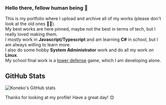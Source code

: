 ### Hello there, fellow human being 👋
This is my portfolio where I upload and archive all of my works (please don't look at the old ones 😮‍💨).  
My best works are here pinned, maybe not the best in terms of tech, but I really loved making them.  
I mostly work in **Javascript/Typescript** and am learning **C#** in school, but I am always willing to learn more.  
I also do some hobby **System Administrator** work and do all my work on **Linux**.  
My school final work is a [tower defense](https://github.com/koneko/towerdefense) game, which I am developing alone.

## GitHub Stats

![Koneko's GitHub stats](https://github-readme-stats.vercel.app/api?username=koneko&show_icons=true&theme=radical)

Thanks for looking at my profile! Have a great day! 😊
